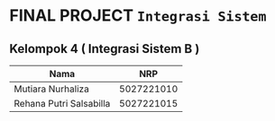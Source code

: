 # FINAL PROJECT ```Integrasi Sistem```

## Kelompok 4 ( Integrasi Sistem B )
| Nama | NRP | 
|----------|----------|
| Mutiara Nurhaliza | 5027221010 | 
| Rehana Putri Salsabilla | 5027221015 | 
